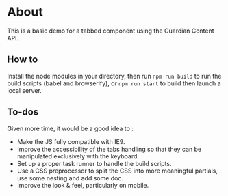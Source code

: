 # About
This is a basic demo for a tabbed component using the Guardian Content API.

## How to
Install the node modules in your directory, then run `npm run build` to run the build scripts (babel and browserify), or `npm run start` to build then launch a local server.

## To-dos
Given more time, it would be a good idea to :
* Make the JS fully compatible with IE9.
* Improve the accessibility of the tabs handling so that they can be manipulated exclusively with the keyboard.
* Set up a proper task runner to handle the build scripts.
* Use a CSS preprocessor to split the CSS into more meaningful partials, use some nesting and add some doc.
* Improve the look & feel, particularly on mobile.